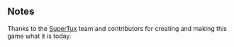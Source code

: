## Notes

Thanks to the [SuperTux](https://github.com/SuperTux/supertux) team and contributors for creating and making this game what it is today.

